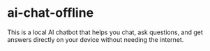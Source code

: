 # ai-chat-offline
This is a local AI chatbot that helps you chat, ask questions, and get answers directly on your device without needing the internet.
